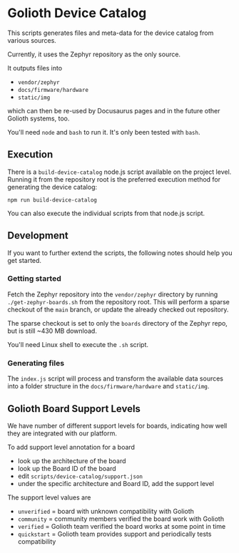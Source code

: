 # Golioth Device Catalog

This scripts generates files and meta-data for the device catalog
from various sources.

Currently, it uses the Zephyr repository as the only source.

It outputs files into
* `vendor/zephyr`
* `docs/firmware/hardware`
* `static/img`

which can then be re-used by Docusaurus pages and in the future other Golioth systems, too.

You'll need `node` and `bash` to run it. It's only been tested with `bash`.

## Execution

There is a `build-device-catalog` node.js script available on the project level. Running it from the
repository root is the preferred execution method for generating the device catalog:

`npm run build-device-catalog`

You can also execute the individual scripts from that node.js script.

## Development

If you want to further extend the scripts, the following notes should help you get started.

### Getting started

Fetch the Zephyr repository into the `vendor/zephyr` directory by running `./get-zephyr-boards.sh` from the repository root.
This will perform a sparse checkout of the `main` branch, or update the already checked out repository.

The sparse checkout is set to only the `boards` directory of the Zephyr repo, but is still ~430 MB download.

You'll need Linux shell to execute the `.sh` script.

### Generating files

The `index.js` script will process and transform the available data sources into a folder structure in the `docs/firmware/hardware` and `static/img`.


## Golioth Board Support Levels

We have number of different support levels for boards, indicating how
well they are integrated with our platform.

To add support level annotation for a board
* look up the architecture of the board
* look up the Board ID of the board
* edit `scripts/device-catalog/support.json`
* under the specific architecture and Board ID, add the support level

The support level values are
* `unverified` = board with unknown compatibility with Golioth
* `community` = community members verified the board work with Golioth
* `verified` = Golioth team verified the board works at some point in time
* `quickstart` = Golioth team provides support and periodically tests compatibility
